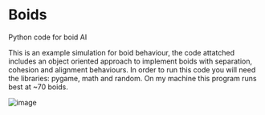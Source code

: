 # Boids
Python code for boid AI

This is an example simulation for boid behaviour, the code attatched includes an object oriented approach to implement boids with separation, cohesion and alignment behaviours. In order to run this code you will need the libraries: pygame, math and random. On my machine this program runs best at ~70 boids.

![image](https://github.com/user-attachments/assets/5f285866-6166-4a8d-a4de-962717094f66)
